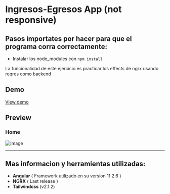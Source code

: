# Ingresos-Egresos App (not responsive)
  ## Pasos importates por hacer para que el programa corra correctamente:
  - Instalar los node_modules con `npm install` 

La funcionalidad de este ejercicio es practicar los effects de ngrx usando reqres como backend

## Demo
[View demo](https://arizhernandez.github.io/Effects-app/home)

## Preview
  
  ### Home
  ![image](https://user-images.githubusercontent.com/37966712/117524966-5a8e9a80-af7d-11eb-80c9-c2f8353161c0.png)

-------

## Mas informacion y herramientas utilizadas:
 - **Angular** ( Framework utilizado en su version 11.2.6 )
 - **NGRX** ( Last release )
 - **Tailwindcss** (v2.1.2)